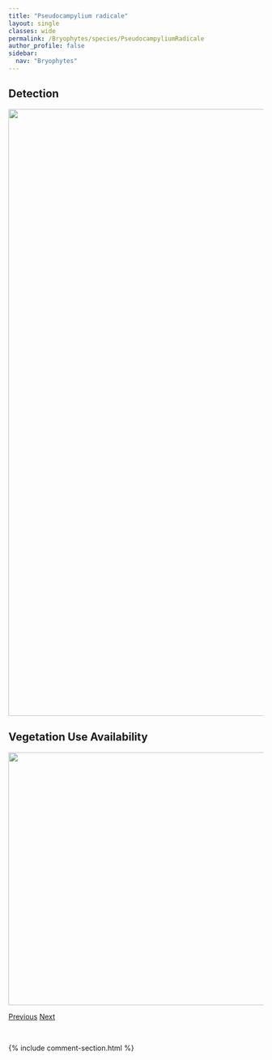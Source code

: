 ```yaml
---
title: "Pseudocampylium radicale"
layout: single
classes: wide
permalink: /Bryophytes/species/PseudocampyliumRadicale
author_profile: false
sidebar:
  nav: "Bryophytes"
---
```


<h2>Detection</h2>

<a href="https://drive.google.com/uc?export=view&id=1AbuJ_zwq33nx22lpeYavUhNtoGL7YZO1">
<img src="https://drive.google.com/uc?export=view&id=1AbuJ_zwq33nx22lpeYavUhNtoGL7YZO1" height = "1200" width = "800">
</a>


<h2>Vegetation Use Availability</h2>

<a href="https://drive.google.com/uc?export=view&id=1VTNCKoRbW3QiHGziyXWkQwV7suLlf2JG">
<img src="https://drive.google.com/uc?export=view&id=1VTNCKoRbW3QiHGziyXWkQwV7suLlf2JG" height = "500" width = "1000">
</a>


<a href="/DevelopmentWebsite/Bryophytes/species/WarnstorfiaFluitans" class="pagination--pager" title="Warnstorfia fluitans">Previous</a> <a href="/DevelopmentWebsite/Bryophytes/species/PlatydictyaJungermannioides" class="pagination--pager" title="Platydictya jungermannioides">Next</a>

<p>&nbsp;</p>

{% include comment-section.html %}
